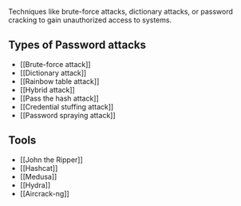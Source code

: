 Techniques like brute-force attacks, dictionary attacks, or password cracking to gain unauthorized access to systems.

## Types of Password attacks

- [[Brute-force attack]]
- [[Dictionary attack]]
- [[Rainbow table attack]]
- [[Hybrid attack]]
- [[Pass the hash attack]]
- [[Credential stuffing attack]]
- [[Password spraying attack]]

## Tools

- [[John the Ripper]]
- [[Hashcat]]
- [[Medusa]]
- [[Hydra]]
- [[Aircrack-ng]]
